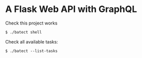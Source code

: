 # A Flask Web API with GraphQL



Check this project works

```sh
$ ./batect shell
```


Check all available tasks:

```
$ ./batect --list-tasks
```